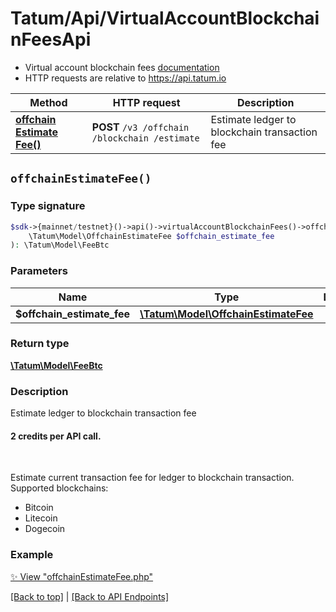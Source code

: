# Tatum/Api/VirtualAccountBlockchainFeesApi

* Virtual account blockchain fees [documentation](https://apidoc.tatum.io/tag/Virtual-account-blockchain-fees/)
* HTTP requests are relative to https://api.tatum.io

Method | HTTP request | Description
------------- | ------------- | -------------
[**offchain Estimate Fee()**](#offchainestimatefee) | **POST** `/v3 /offchain /blockchain /estimate` | Estimate ledger to blockchain transaction fee


## `offchainEstimateFee()`

### Type signature

```php
$sdk->{mainnet/testnet}()->api()->virtualAccountBlockchainFees()->offchainEstimateFee(
    \Tatum\Model\OffchainEstimateFee $offchain_estimate_fee
): \Tatum\Model\FeeBtc
```

### Parameters

Name | Type | Description  | Notes
------------- | ------------- | ------------- | -------------
 **$offchain_estimate_fee** | [**\Tatum\Model\OffchainEstimateFee**](../Model/OffchainEstimateFee.md) |  |

### Return type

[**\Tatum\Model\FeeBtc**](../Model/FeeBtc.md)

### Description

Estimate ledger to blockchain transaction fee

<h4>2 credits per API call.</h4><br/> <p>Estimate current transaction fee for ledger to blockchain transaction.<br/> Supported blockchains: <ul> <li>Bitcoin</li> <li>Litecoin</li> <li>Dogecoin</li> </ul> </p>

### Example

[✨ View "offchainEstimateFee.php"](../../examples/Api/VirtualAccountBlockchainFeesApi/offchainEstimateFee.php)

[[Back to top]](#) | [[Back to API Endpoints]](../index.md#api-endpoints)
